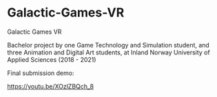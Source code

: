# Galactic-Games-VR

Galactic Games VR

Bachelor project by one Game Technology and Simulation student, and three Animation and Digital Art students, at Inland Norway University of Applied Sciences (2018 - 2021)

Final submission demo:

https://youtu.be/XOzlZBQch_8

